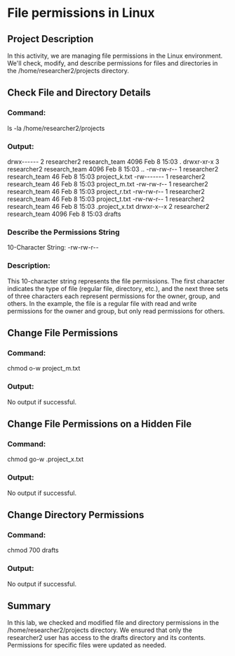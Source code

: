 # File permissions in Linux
## Project Description
In this activity, we are managing file permissions in the Linux environment. We'll check, modify, and describe permissions for files and directories in the /home/researcher2/projects directory.
## Check File and Directory Details
### Command:
ls -la /home/researcher2/projects
### Output:
drwx------ 2 researcher2 research_team 4096 Feb 8 15:03 .
drwxr-xr-x 3 researcher2 research_team 4096 Feb 8 15:03 ..
-rw-rw-r-- 1 researcher2 research_team 46 Feb 8 15:03 project_k.txt
-rw------- 1 researcher2 research_team 46 Feb 8 15:03 project_m.txt
-rw-rw-r-- 1 researcher2 research_team 46 Feb 8 15:03 project_r.txt
-rw-rw-r-- 1 researcher2 research_team 46 Feb 8 15:03 project_t.txt
-rw-rw-r-- 1 researcher2 research_team 46 Feb 8 15:03 .project_x.txt
drwxr-x--x 2 researcher2 research_team 4096 Feb 8 15:03 drafts
### Describe the Permissions String
10-Character String:
-rw-rw-r--
### Description:
This 10-character string represents the file permissions. The first character indicates the type of file (regular file, directory, etc.), and the next three sets of three characters each represent permissions for the owner, group, and others. In the example, the file is a regular file with read and write permissions for the owner and group, but only read permissions for others.
## Change File Permissions
### Command:
chmod o-w project_m.txt
### Output:
No output if successful.
## Change File Permissions on a Hidden File
### Command:
chmod go-w .project_x.txt
### Output:
No output if successful.
## Change Directory Permissions
### Command:
chmod 700 drafts
### Output:
No output if successful.
## Summary
In this lab, we checked and modified file and directory permissions in the /home/researcher2/projects directory. We ensured that only the researcher2 user has access to the drafts directory and its contents. Permissions for specific files were updated as needed.

